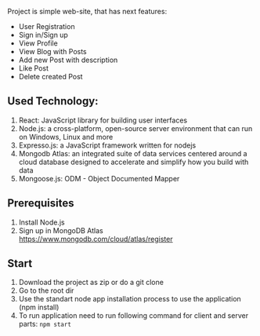 Project is simple web-site, that has next features: 
- User Registration
- Sign in/Sign up
- View Profile
- View Blog with Posts
- Add new Post with description 
- Like Post
- Delete created Post

## Used Technology: 
1. React: JavaScript library for building user interfaces
2. Node.js: a cross-platform, open-source server environment that can run on Windows, Linux and more
3. Expresso.js: a JavaScript framework written for nodejs
4. Mongodb Atlas: an integrated suite of data services centered around a cloud database designed to accelerate and simplify how you build with data
5. Mongoose.js: ODM - Object Documented Mapper

## Prerequisites
1. Install Node.js 
2. Sign up in MongoDB Atlas https://www.mongodb.com/cloud/atlas/register 

## Start
1. Download the project as zip or do a git clone
2. Go to the root dir
3. Use the standart node app installation process to use the application (npm install)
4. To run application need to run following command for client and server parts: ```npm start``` 

